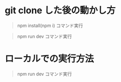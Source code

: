 

# git clone した後の動かし方
> npm install(npm i) コマンド実行

> npm run dev コマンド実行

# ローカルでの実行方法
> npm run dev コマンド実行